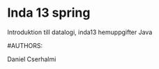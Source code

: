 Inda 13 spring
============
Introduktion till datalogi, inda13 hemuppgifter Java


#AUTHORS:

Daniel Cserhalmi
